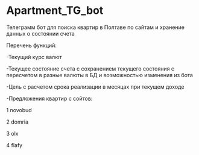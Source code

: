 # Apartment_TG_bot


Телеграмм бот для поиска квартир в Полтаве  по сайтам и хранение данных о состоянии счета

Перечень функций:

-Текущий курс валют

-Текущее состояние счета с сохранением текущего состояния с пересчетом в разные валюты в БД и возможностью изменения из бота

-Цель с расчетом срока реализации в месяцах при текущем доходе

-Предложения квартир с сойтов:

1 novobud

2 domria

3 olx

4 flafy
